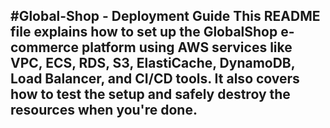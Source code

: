 #Global-Shop - Deployment Guide
This README file explains how to set up the GlobalShop e-commerce platform using AWS services like VPC, ECS, RDS, S3, ElastiCache, DynamoDB, Load Balancer, and CI/CD tools. It also covers how to test the setup and safely destroy the resources when you're done.
--

